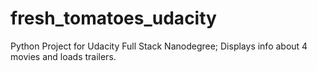 # fresh_tomatoes_udacity
Python Project for Udacity Full Stack Nanodegree; Displays info about 4 movies and loads trailers.
